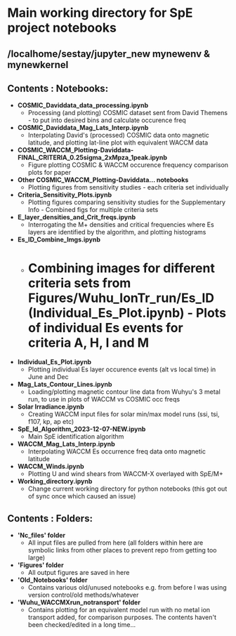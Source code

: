 # Main working directory for SpE project notebooks 
## /localhome/sestay/jupyter_new  mynewenv & mynewkernel

## Contents : Notebooks:
    
- **COSMIC_Daviddata_data_processing.ipynb**
  - Processing (and plotting) COSMIC dataset sent from David Themens - to put into desired bins and calculate occurence freq
- **COSMIC_Daviddata_Mag_Lats_Interp.ipynb**
  - Interpolating David's (processed) COSMIC data onto magnetic latitude, and plotting lat-line plot with equivalent WACCM data
- **COSMIC_WACCM_Plotting-Daviddata-FINAL_CRITERIA_0.25sigma_2xMpza_1peak.ipynb**
  - Figure plotting COSMIC & WACCM occurence frequency comparison plots for paper
- **Other COSMIC_WACCM_Plotting-Daviddata... notebooks**
  - Plotting figures from sensitivity studies - each criteria set individually
- **Criteria_Sensitivity_Plots.ipynb**
  - Plotting figures comparing sensitivity studies for the Supplementary Info - Combined figs for multiple criteria sets
- **E_layer_densities_and_Crit_freqs.ipynb**
  - Interrogating the M+ densities and critical frequencies where Es layers are identified by the algorithm, and plotting histograms
- **Es_ID_Combine_Imgs.ipynb**
  - # Combining images for different criteria sets from Figures/Wuhu_IonTr_run/Es_ID (Individual_Es_Plot.ipynb) - Plots of individual Es events for criteria A, H, I and M
- **Individual_Es_Plot.ipynb**
  - Plotting individual Es layer occurence events (alt vs local time) in June and Dec
- **Mag_Lats_Contour_Lines.ipynb**
  - Loading/plotting magnetic contour line data from Wuhyu's 3 metal run, to use in plots of WACCM vs COSMIC occ freqs
- **Solar Irradiance.ipynb**
  - Creating WACCM input files for solar min/max model runs (ssi, tsi, f107, kp, ap etc)
- **SpE_Id_Algorithm_2023-12-07-NEW.ipynb**
  - Main SpE identification algorithm 
- **WACCM_Mag_Lats_Interp.ipynb**
  - Interpolating WACCM Es occurrence freq data onto magnetic latitude
- **WACCM_Winds.ipynb**
  - Plotting U and wind shears from WACCM-X overlayed with SpE/M+
- **Working_directory.ipynb**
  - Change current working directory for python notebooks (this got out of sync once which caused an issue)
    
## Contents : Folders:

- **'Nc_files' folder**
  - All input files are pulled from here (all folders within here are symbolic links from other places to prevent repo from getting too large)
- **'Figures' folder**
  - All output figures are saved in here
- **'Old_Notebooks' folder**
  - Contains various old/unused notebooks e.g. from before I was using version control/old methods/whatever
- **'Wuhu_WACCMXrun_notransport' folder**
  - Contains plotting for an equivalent model run with no metal ion transport added, for comparison purposes. The contents haven't been checked/edited in a long time...
    
